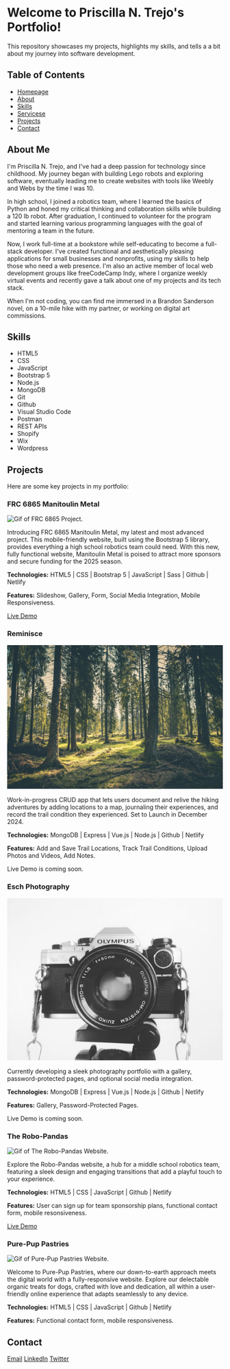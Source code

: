 # Welcome to Priscilla N. Trejo's Portfolio!
This repository showcases my projects, highlights my skills, and tells a a bit about my journey into software development. 

## Table of Contents
- [Homepage](https://priscillatrejo.dev/)
- [About](https://priscillatrejo.dev/#about)
- [Skills](https://priscillatrejo.dev/#skills)
- [Servicese](https://priscillatrejo.dev/#services)
- [Projects](https://priscillatrejo.dev/#projects)
- [Contact](https://priscillatrejo.dev/#contact)

## About Me
I'm Priscilla N. Trejo, and I've had a deep passion for technology since childhood. My journey began with building Lego robots and exploring software, eventually leading me to create websites with tools like Weebly and Webs by the time I was 10.

In high school, I joined a robotics team, where I learned the basics of Python and honed my critical thinking and collaboration skills while building a 120 lb robot. After graduation, I continued to volunteer for the program and started learning various programming languages with the goal of mentoring a team in the future.

Now, I work full-time at a bookstore while self-educating to become a full-stack developer. I've created functional and aesthetically pleasing applications for small businesses and nonprofits, using my skills to help those who need a web presence. I'm also an active member of local web development groups like freeCodeCamp Indy, where I organize weekly virtual events and recently gave a talk about one of my projects and its tech stack.

When I'm not coding, you can find me immersed in a Brandon Sanderson novel, on a 10-mile hike with my partner, or working on digital art commissions.

## Skills
- HTML5
- CSS
- JavaScript
- Bootstrap 5
- Node.js
- MongoDB
- Git
- Github
- Visual Studio Code
- Postman
- REST APIs
- Shopify
- Wix
- Wordpress

## Projects
Here are some key projects in my portfolio:
### FRC 6865 Manitoulin Metal
![Gif of FRC 6865 Project.](https://github.com/CodeWithPris/Priscilla-Trejo-Portfolio/blob/main/images/frc6865.gif)

Introducing FRC 6865 Manitoulin Metal, my latest and most advanced project. This mobile-friendly website, built using the Bootstrap 5 library, provides everything a high school robotics team could need. With this new, fully functional website, Manitoulin Metal is poised to attract more sponsors and secure funding for the 2025 season.

**Technologies:** HTML5 | CSS | Bootstrap 5 | JavaScript | Sass | Github | Netlify

**Features:** Slideshow, Gallery, Form, Social Media Integration, Mobile Responsiveness.

[Live Demo](https://frc6865.ca/)

### Reminisce
![Picture of forest.](https://github.com/CodeWithPris/Priscilla-Trejo-Portfolio/blob/main/images/reminisce.jpg)

Work-in-progress CRUD app that lets users document and relive the hiking adventures by adding locations to a map, journaling their experiences, and record the trail condition they experienced. Set to Launch in December 2024. 

**Technologies:** MongoDB | Express | Vue.js | Node.js | Github | Netlify

**Features:** Add and Save Trail Locations, Track Trail Conditions, Upload Photos and Videos, Add Notes.

Live Demo is coming soon.

### Esch Photography
![Picture of black and white camera.](images/esch.jpg)

Currently developing a sleek photography portfolio with a gallery, password-protected pages, and optional social media integration. 

**Technologies:** MongoDB | Express | Vue.js | Node.js | Github | Netlify

**Features:** Gallery, Password-Protected Pages.

Live Demo is coming soon.

### The Robo-Pandas
![Gif of The Robo-Pandas Website.](images/robopandas.gif)

Explore the Robo-Pandas website, a hub for a middle school robotics team, featuring a sleek design and engaging transitions that add a playful touch to your experience.

**Technologies:** HTML5 | CSS | JavaScript | Github | Netlify

**Features:** User can sign up for team sponsorship plans, functional contact form, mobile resonsiveness.

[Live Demo](https://team0101.netlify.app/#home)

### Pure-Pup Pastries
![Gif of Pure-Pup Pastries Website.](images/purepup.gif)

Welcome to Pure-Pup Pastries, where our down-to-earth approach meets the digital world with a fully-responsive website. Explore our delectable organic treats for dogs, crafted with love and dedication, all within a user-friendly online experience that adapts seamlessly to any device.

**Technologies:** HTML5 | CSS | JavaScript | Github | Netlify

**Features:** Functional contact form, mobile responsiveness.

## Contact

[Email](im.priscilla.trejo@gmail.com)
[LinkedIn](https://www.linkedin.com/in/priscillantrejo/)
[Twitter](https://x.com/CodeWithPris)
